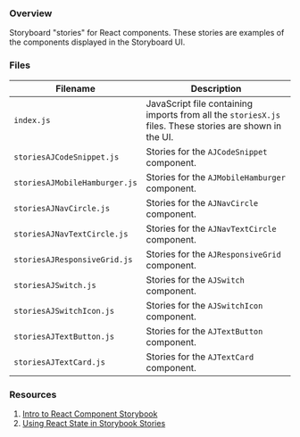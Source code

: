 ### Overview

Storyboard "stories" for React components.  These stories are examples of the components displayed in the Storyboard UI.

### Files

| Filename                       | Description                                                                                               |
|--------------------------------|-----------------------------------------------------------------------------------------------------------|
| `index.js`                     | JavaScript file containing imports from all the `storiesX.js` files.  These stories are shown in the UI.  |
| `storiesAJCodeSnippet.js`      | Stories for the `AJCodeSnippet` component.                                                                |
| `storiesAJMobileHamburger.js`  | Stories for the `AJMobileHamburger` component.                                                            |
| `storiesAJNavCircle.js`        | Stories for the `AJNavCircle` component.                                                                  |
| `storiesAJNavTextCircle.js`    | Stories for the `AJNavTextCircle` component.                                                              |
| `storiesAJResponsiveGrid.js`   | Stories for the `AJResponsiveGrid` component.                                                             |
| `storiesAJSwitch.js`           | Stories for the `AJSwitch` component.                                                                     |
| `storiesAJSwitchIcon.js`       | Stories for the `AJSwitchIcon` component.                                                                 |
| `storiesAJTextButton.js`       | Stories for the `AJTextButton` component.                                                                 |
| `storiesAJTextCard.js`         | Stories for the `AJTextCard` component.                                                                   |

### Resources

1) [Intro to React Component Storybook](https://scotch.io/tutorials/building-a-ui-component-with-react-and-storybook)
2) [Using React State in Storybook Stories](https://levelup.gitconnected.com/adding-state-to-storybook-in-react-c6744fda25b4)
